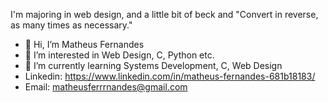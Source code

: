 



I'm majoring in web design, and a little bit of beck and
"Convert in reverse, as many times as necessary."

- 👋 Hi, I’m Matheus Fernandes
- 👀 I’m interested in Web Design, C, Python etc.
- 🌱 I’m currently learning Systems Development, C, Web Design
- Linkedin: https://www.linkedin.com/in/matheus-fernandes-681b18183/
- Email: matheusferrrnandes@gmail.com

